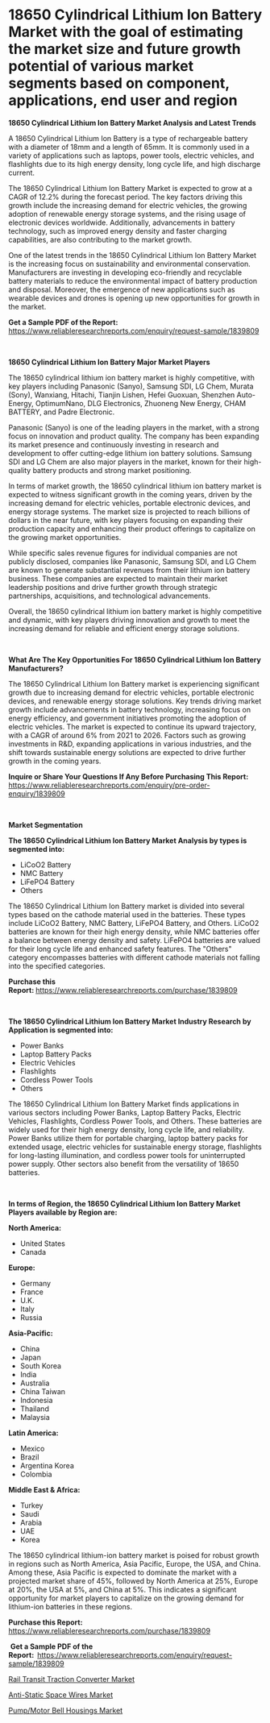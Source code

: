 <p><h1>18650 Cylindrical Lithium Ion Battery Market with the goal of estimating the market size and future growth potential of various market segments based on component, applications, end user and region</h1></p><p><strong>18650 Cylindrical Lithium Ion Battery Market Analysis and Latest Trends</strong></p>
<p><p>A 18650 Cylindrical Lithium Ion Battery is a type of rechargeable battery with a diameter of 18mm and a length of 65mm. It is commonly used in a variety of applications such as laptops, power tools, electric vehicles, and flashlights due to its high energy density, long cycle life, and high discharge current.</p><p>The 18650 Cylindrical Lithium Ion Battery Market is expected to grow at a CAGR of 12.2% during the forecast period. The key factors driving this growth include the increasing demand for electric vehicles, the growing adoption of renewable energy storage systems, and the rising usage of electronic devices worldwide. Additionally, advancements in battery technology, such as improved energy density and faster charging capabilities, are also contributing to the market growth.</p><p>One of the latest trends in the 18650 Cylindrical Lithium Ion Battery Market is the increasing focus on sustainability and environmental conservation. Manufacturers are investing in developing eco-friendly and recyclable battery materials to reduce the environmental impact of battery production and disposal. Moreover, the emergence of new applications such as wearable devices and drones is opening up new opportunities for growth in the market.</p></p>
<p><strong>Get a Sample PDF of the Report:&nbsp;</strong> <a href="https://www.reliableresearchreports.com/enquiry/request-sample/1839809">https://www.reliableresearchreports.com/enquiry/request-sample/1839809</a></p>
<p>&nbsp;</p>
<p><strong>18650 Cylindrical Lithium Ion Battery Major Market Players</strong></p>
<p><p>The 18650 cylindrical lithium ion battery market is highly competitive, with key players including Panasonic (Sanyo), Samsung SDI, LG Chem, Murata (Sony), Wanxiang, Hitachi, Tianjin Lishen, Hefei Guoxuan, Shenzhen Auto-Energy, OptimumNano, DLG Electronics, Zhuoneng New Energy, CHAM BATTERY, and Padre Electronic.</p><p>Panasonic (Sanyo) is one of the leading players in the market, with a strong focus on innovation and product quality. The company has been expanding its market presence and continuously investing in research and development to offer cutting-edge lithium ion battery solutions. Samsung SDI and LG Chem are also major players in the market, known for their high-quality battery products and strong market positioning.</p><p>In terms of market growth, the 18650 cylindrical lithium ion battery market is expected to witness significant growth in the coming years, driven by the increasing demand for electric vehicles, portable electronic devices, and energy storage systems. The market size is projected to reach billions of dollars in the near future, with key players focusing on expanding their production capacity and enhancing their product offerings to capitalize on the growing market opportunities.</p><p>While specific sales revenue figures for individual companies are not publicly disclosed, companies like Panasonic, Samsung SDI, and LG Chem are known to generate substantial revenues from their lithium ion battery business. These companies are expected to maintain their market leadership positions and drive further growth through strategic partnerships, acquisitions, and technological advancements.</p><p>Overall, the 18650 cylindrical lithium ion battery market is highly competitive and dynamic, with key players driving innovation and growth to meet the increasing demand for reliable and efficient energy storage solutions.</p></p>
<p>&nbsp;</p>
<p><strong>What Are The Key Opportunities For 18650 Cylindrical Lithium Ion Battery Manufacturers?</strong></p>
<p><p>The 18650 Cylindrical Lithium Ion Battery market is experiencing significant growth due to increasing demand for electric vehicles, portable electronic devices, and renewable energy storage solutions. Key trends driving market growth include advancements in battery technology, increasing focus on energy efficiency, and government initiatives promoting the adoption of electric vehicles. The market is expected to continue its upward trajectory, with a CAGR of around 6% from 2021 to 2026. Factors such as growing investments in R&D, expanding applications in various industries, and the shift towards sustainable energy solutions are expected to drive further growth in the coming years.</p></p>
<p><strong>Inquire or Share Your Questions If Any Before Purchasing This Report:</strong> <a href="https://www.reliableresearchreports.com/enquiry/pre-order-enquiry/1839809">https://www.reliableresearchreports.com/enquiry/pre-order-enquiry/1839809</a></p>
<p>&nbsp;</p>
<p><strong>Market Segmentation</strong></p>
<p><strong>The 18650 Cylindrical Lithium Ion Battery Market Analysis by types is segmented into:</strong></p>
<p><ul><li>LiCoO2 Battery</li><li>NMC Battery</li><li>LiFePO4 Battery</li><li>Others</li></ul></p>
<p><p>The 18650 Cylindrical Lithium Ion Battery market is divided into several types based on the cathode material used in the batteries. These types include LiCoO2 Battery, NMC Battery, LiFePO4 Battery, and Others. LiCoO2 batteries are known for their high energy density, while NMC batteries offer a balance between energy density and safety. LiFePO4 batteries are valued for their long cycle life and enhanced safety features. The "Others" category encompasses batteries with different cathode materials not falling into the specified categories.</p></p>
<p><strong>Purchase this Report:&nbsp;</strong><a href="https://www.reliableresearchreports.com/purchase/1839809">https://www.reliableresearchreports.com/purchase/1839809</a></p>
<p>&nbsp;</p>
<p><strong>The 18650 Cylindrical Lithium Ion Battery Market Industry Research by Application is segmented into:</strong></p>
<p><ul><li>Power Banks</li><li>Laptop Battery Packs</li><li>Electric Vehicles</li><li>Flashlights</li><li>Cordless Power Tools</li><li>Others</li></ul></p>
<p><p>The 18650 Cylindrical Lithium Ion Battery Market finds applications in various sectors including Power Banks, Laptop Battery Packs, Electric Vehicles, Flashlights, Cordless Power Tools, and Others. These batteries are widely used for their high energy density, long cycle life, and reliability. Power Banks utilize them for portable charging, laptop battery packs for extended usage, electric vehicles for sustainable energy storage, flashlights for long-lasting illumination, and cordless power tools for uninterrupted power supply. Other sectors also benefit from the versatility of 18650 batteries.</p></p>
<p>&nbsp;</p>
<p><strong>In terms of Region, the 18650 Cylindrical Lithium Ion Battery Market Players available by Region are:</strong></p>
<p>
    <p> <strong> North America: </strong>
        <ul>
            <li>United States</li>
            <li>Canada</li>
        </ul>
        </p> 
    <p> <strong> Europe: </strong>
        <ul>
            <li>Germany</li>
            <li>France</li>
            <li>U.K.</li>
            <li>Italy</li>
            <li>Russia</li>
        </ul>
        </p> 
    <p> <strong> Asia-Pacific: </strong>
        <ul>
            <li>China</li>
            <li>Japan</li>
            <li>South Korea</li>
            <li>India</li>
            <li>Australia</li>
            <li>China Taiwan</li>
            <li>Indonesia</li>
            <li>Thailand</li>
            <li>Malaysia</li>
        </ul>
        </p> 
    <p> <strong> Latin America: </strong>
        <ul>
            <li>Mexico</li>
            <li>Brazil</li>
            <li>Argentina Korea</li>
            <li>Colombia</li>
        </ul>
        </p> 
    <p> <strong> Middle East & Africa: </strong>
        <ul>
            <li>Turkey</li>
            <li>Saudi</li>
            <li>Arabia</li>
            <li>UAE</li>
            <li>Korea</li>
        </ul>
    </p>
    </p>
<p><p>The 18650 cylindrical lithium-ion battery market is poised for robust growth in regions such as North America, Asia Pacific, Europe, the USA, and China. Among these, Asia Pacific is expected to dominate the market with a projected market share of 45%, followed by North America at 25%, Europe at 20%, the USA at 5%, and China at 5%. This indicates a significant opportunity for market players to capitalize on the growing demand for lithium-ion batteries in these regions.</p></p>
<p><strong>Purchase this Report: </strong><a href="https://www.reliableresearchreports.com/purchase/1839809">https://www.reliableresearchreports.com/purchase/1839809</a></p>
<p>&nbsp;<strong>Get a Sample PDF of the Report:&nbsp;&nbsp;</strong><a href="https://www.reliableresearchreports.com/enquiry/request-sample/1839809">https://www.reliableresearchreports.com/enquiry/request-sample/1839809</a></p>
<p><strong></strong></p>
<p><p><a href="https://github.com/khayangel/Market-Research-Report-List-2/blob/main/rail-transit-traction-converter-market.md">Rail Transit Traction Converter Market</a></p><p><a href="https://github.com/YashRP12/Market-Research-Report-List-4/blob/main/anti-static-space-wires-market.md">Anti-Static Space Wires Market</a></p><p><a href="https://github.com/Angelnienowdseej3e45z3p8c/Market-Research-Report-List-1/blob/main/pumpmotor-bell-housings-market.md">Pump/Motor Bell Housings Market</a></p></p>